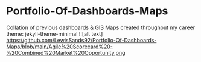 # Portfolio-Of-Dashboards-Maps
Collation of previous dashboards &amp; GIS Maps created throughout my career
theme: jekyll-theme-minimal
!![alt text] https://github.com/LewisSands92/Portfolio-Of-Dashboards-Maps/blob/main/Agile%20Scorecard%20-%20Combined%20Market%20Opportunity.png
